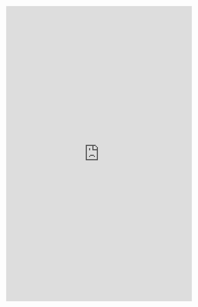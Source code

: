 <iframe src="http://localhost:5173/mkdocs_setup" width="100%" height="800px" style="border:none;"></iframe>